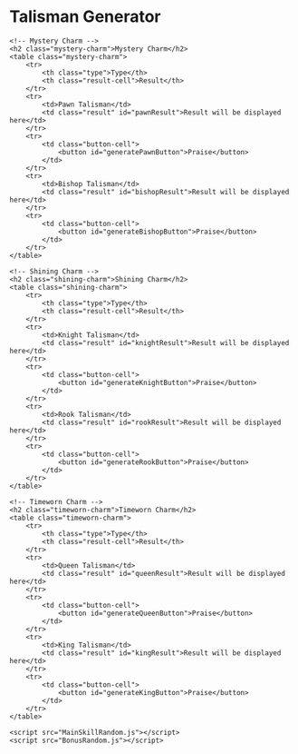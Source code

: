 <!DOCTYPE html>
<html lang="en">
<head>
    <meta charset="UTF-8">
    <meta name="viewport" content="width=device-width, initial-scale=1.0">
    <title>Talisman Generator</title>
    <link rel="stylesheet" href="style.css">
</head>
<body>
    <h1>Talisman Generator</h1>

    <!-- Mystery Charm -->
    <h2 class="mystery-charm">Mystery Charm</h2>
    <table class="mystery-charm">
        <tr>
            <th class="type">Type</th>
            <th class="result-cell">Result</th>
        </tr>
        <tr>
            <td>Pawn Talisman</td>
            <td class="result" id="pawnResult">Result will be displayed here</td>
        </tr>
        <tr>
            <td class="button-cell">
                <button id="generatePawnButton">Praise</button>
            </td>
        </tr>
        <tr>
            <td>Bishop Talisman</td>
            <td class="result" id="bishopResult">Result will be displayed here</td>
        </tr>
        <tr>
            <td class="button-cell">
                <button id="generateBishopButton">Praise</button>
            </td>
        </tr>
    </table>

    <!-- Shining Charm -->
    <h2 class="shining-charm">Shining Charm</h2>
    <table class="shining-charm">
        <tr>
            <th class="type">Type</th>
            <th class="result-cell">Result</th>
        </tr>
        <tr>
            <td>Knight Talisman</td>
            <td class="result" id="knightResult">Result will be displayed here</td>
        </tr>
        <tr>
            <td class="button-cell">
                <button id="generateKnightButton">Praise</button>
            </td>
        </tr>
        <tr>
            <td>Rook Talisman</td>
            <td class="result" id="rookResult">Result will be displayed here</td>
        </tr>
        <tr>
            <td class="button-cell">
                <button id="generateRookButton">Praise</button>
            </td>
        </tr>
    </table>

    <!-- Timeworn Charm -->
    <h2 class="timeworn-charm">Timeworn Charm</h2>
    <table class="timeworn-charm">
        <tr>
            <th class="type">Type</th>
            <th class="result-cell">Result</th>
        </tr>
        <tr>
            <td>Queen Talisman</td>
            <td class="result" id="queenResult">Result will be displayed here</td>
        </tr>
        <tr>
            <td class="button-cell">
                <button id="generateQueenButton">Praise</button>
            </td>
        </tr>
        <tr>
            <td>King Talisman</td>
            <td class="result" id="kingResult">Result will be displayed here</td>
        </tr>
        <tr>
            <td class="button-cell">
                <button id="generateKingButton">Praise</button>
            </td>
        </tr>
    </table>

    <script src="MainSkillRandom.js"></script>
    <script src="BonusRandom.js"></script>
</body>
</html>

